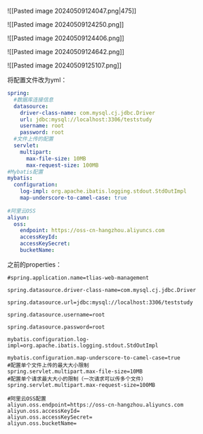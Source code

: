 
![[Pasted image 20240509124047.png|475]]

![[Pasted image 20240509124250.png]]

![[Pasted image 20240509124406.png]]

![[Pasted image 20240509124642.png]]

![[Pasted image 20240509125107.png]]

将配置文件改为yml：

```yml
spring:  
  #数据库连接信息  
  datasource:  
    driver-class-name: com.mysql.cj.jdbc.Driver  
    url: jdbc:mysql://localhost:3306/teststudy  
    username: root  
    password: root  
  #文件上传的配置  
  servlet:  
    multipart:  
      max-file-size: 10MB  
      max-request-size: 100MB  
#Mybatis配置  
mybatis:  
  configuration:  
    log-impl: org.apache.ibatis.logging.stdout.StdOutImpl  
    map-underscore-to-camel-case: true  
  
#阿里云OSS  
aliyun:  
  oss:  
    endpoint: https://oss-cn-hangzhou.aliyuncs.com  
    accessKeyId:
    accessKeySecret:
    bucketName:
```

之前的properties：

```
#spring.application.name=tlias-web-management  
  
spring.datasource.driver-class-name=com.mysql.cj.jdbc.Driver  
  
spring.datasource.url=jdbc:mysql://localhost:3306/teststudy  
  
spring.datasource.username=root  
  
spring.datasource.password=root  
  
mybatis.configuration.log-impl=org.apache.ibatis.logging.stdout.StdOutImpl  
  
mybatis.configuration.map-underscore-to-camel-case=true  
#配置单个文件上传的最大大小限制  
spring.servlet.multipart.max-file-size=10MB  
#配置单个请求最大大小的限制（一次请求可以传多个文件）  
spring.servlet.multipart.max-request-size=100MB  
  
#阿里云OSS配置  
aliyun.oss.endpoint=https://oss-cn-hangzhou.aliyuncs.com  
aliyun.oss.accessKeyId=  
aliyun.oss.accessKeySecret=
aliyun.oss.bucketName=
```
